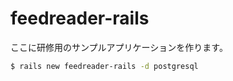 # feedreader-rails

ここに研修用のサンプルアプリケーションを作ります。

```bash
$ rails new feedreader-rails -d postgresql
```
